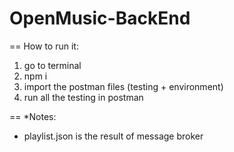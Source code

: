 # OpenMusic-BackEnd
==
How to run it:
1. go to terminal
2. npm i
3. import the postman files (testing + environment)
4. run all the testing in postman

==
*Notes:
- playlist.json is the result of message broker
